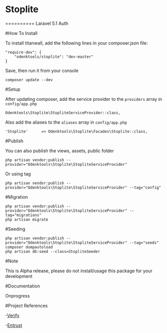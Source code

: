 # Stoplite
==========
Laravel 5.1 Auth

#How To Install

To install titanwall, add the following lines in your composer.json file:

	"require-dev": {
		"odenktools/stoplite": "dev-master"
	}

Save, then run it from your console

	composer update --dev

#Setup

After updating composer, add the service provider to the `providers` array in `config/app.php`

	Odenktools\Stoplite\StopliteServiceProvider::class,

Also add the aliases to the `aliases` array in `config/app.php`

	'Stoplite'      => Odenktools\Stoplite\Facades\Stoplite::class,

#Publish

You can also publish the views, assets, public folder

	php artisan vendor:publish --provider="Odenktools\Stoplite\StopliteServiceProvider"

Or using tag

	php artisan vendor:publish --provider="Odenktools\Stoplite\StopliteServiceProvider" --tag="config"

#Migration

	php artisan vendor:publish --provider="Odenktools\Stoplite\StopliteServiceProvider" --tag="migrations"
	php artisan migrate

#Seeding

	php artisan vendor:publish --provider="Odenktools\Stoplite\StopliteServiceProvider" --tag="seeds"
	composer dumpautoload
	php artisan db:seed --class=StopliteSeeder

#Note

This is Alpha release, please do not install/usage this package for your development

#Documentation

Onprogress

#Project References

-[Verify](https://github.com/Toddish/Verify)

-[Entrust](https://github.com/parsidev/entrust)
